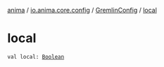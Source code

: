 [anima](../../index.md) / [io.anima.core.config](../index.md) / [GremlinConfig](index.md) / [local](./local.md)

# local

`val local: `[`Boolean`](https://kotlinlang.org/api/latest/jvm/stdlib/kotlin/-boolean/index.html)